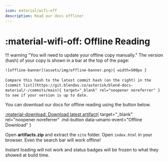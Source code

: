 ```yaml
---
icon: material/wifi-off
description: Read our docs offline!
---
```


# :material-wifi-off: Offline Reading

!!! warning "You will need to update your offline copy manually."
    The version (hash) of your copy is shown in a bar at the top of the page:

    ![offline-banner](assets/img/offline-banner.png){ width=500px }

    Compare this hash to the latest commit hash (on the right) in the [commit list](https://git.blendos.co/asterisk/blend-docs-material/-/commits/main){ target="_blank" rel="noopener noreferrer" } to see if your version is up to date.

You can download our docs for offline reading using the button below.

[:material-download: Download latest artifact](https://git.blendos.co/api/v4/projects/34/jobs/artifacts/main/download?job=offline){ target="_blank" rel="noopener noreferrer" .md-button data-umami-event="Offline Download" }



Open **artifacts.zip** and extract the `site` folder. Open `index.html` in your browser. Even the search bar will work offline! 

Instant loading will not work and status badges will be frozen to what they showed at build time.